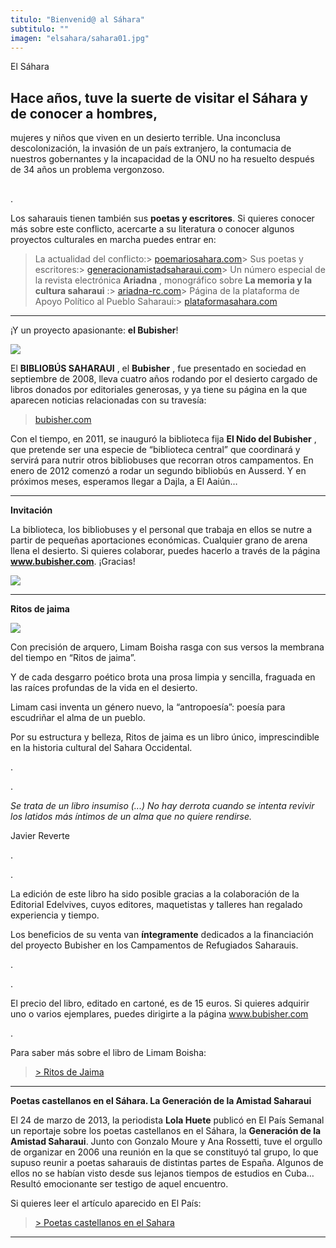 ```yaml
---
titulo: "Bienvenid@ al Sáhara"
subtitulo: ""
imagen: "elsahara/sahara01.jpg"
---
```

El Sáhara

## Hace años, tuve la suerte de visitar el Sáhara y de conocer a hombres,
mujeres y niños que viven en un desierto terrible. Una inconclusa
descolonización, la invasión de un país extranjero, la contumacia de nuestros
gobernantes y la incapacidad de la ONU no ha resuelto después de 34 años un
problema vergonzoso.
##

.

Los saharauis tienen también sus **poetas y escritores**. Si quieres conocer
más sobre este conflicto, acercarte a su literatura o conocer algunos
proyectos culturales en marcha puedes entrar en:

> La actualidad del conflicto:>
[poemariosahara.com](http://poemariosahara.blogspot.com)> Sus poetas y
escritores:>
[generacionamistadsaharaui.com](http://generaciondelaamistad.blogspot.com)>
Un número especial de la revista electrónica **Ariadna** , monográfico sobre
**La memoria y la cultura saharaui** :>
[ariadna-rc.com](http://www.ariadna-rc.com/numero25/sahara/sahara.htm)>
Página de la plataforma de Apoyo Político al Pueblo Saharaui:>
[plataformasahara.com](http://www.plataformasahara.com)
* * *

¡Y un proyecto apasionante: **el Bubisher**!

![](/imagenes/elsahara/bubisher_ni_a.jpg)

El **BIBLIOBÚS SAHARAUI** , el **Bubisher** , fue presentado en sociedad en
septiembre de 2008, lleva cuatro años rodando por el desierto cargado de
libros donados por editoriales generosas, y ya tiene su página en la que
aparecen noticias relacionadas con su travesía:

> [bubisher.com](http://bubisher.blogspot.com/)

Con el tiempo, en 2011, se inauguró la biblioteca fija **El Nido del
Bubisher** , que pretende ser una especie de “biblioteca central” que
coordinará y servirá para nutrir otros bibliobuses que recorran otros
campamentos. En enero de 2012 comenzó a rodar un segundo bibliobús en
Ausserd. Y en próximos meses, esperamos llegar a Dajla, a El Aaiún…

* * *

**Invitación**

La biblioteca, los bibliobuses y el personal que trabaja en ellos se nutre a
partir de pequeñas aportaciones económicas. Cualquier grano de arena llena el
desierto. Si quieres colaborar, puedes hacerlo a través de la página
**www.bubisher.com**. ¡Gracias!

![](/imagenes/elsahara/publicidad_bubisher_peonza_v5b.jpg)

* * *

**Ritos de jaima**

![](/imagenes/elsahara/cub_ritosjaima_peq.jpg)

Con precisión de arquero, Limam Boisha rasga con sus versos la membrana del
tiempo en “Ritos de jaima”.

Y de cada desgarro poético brota una prosa limpia y sencilla, fraguada en las
raíces profundas de la vida en el desierto.

Limam casi inventa un género nuevo, la “antropoesía”: poesía para escudriñar
el alma de un pueblo.

Por su estructura y belleza, Ritos de jaima es un libro único, imprescindible
en la historia cultural del Sahara Occidental.

.

.

_Se trata de un libro insumiso (...) No hay derrota cuando se intenta revivir
los latidos más íntimos de un alma que no quiere rendirse._

Javier Reverte

.

.

La edición de este libro ha sido posible gracias a la colaboración de la
Editorial Edelvives, cuyos editores, maquetistas y talleres han regalado
experiencia y tiempo.

Los beneficios de su venta van **íntegramente** dedicados a la financiación
del proyecto Bubisher en los Campamentos de Refugiados Saharauis.

.

.

El precio del libro, editado en cartoné, es de 15 euros. Si quieres adquirir
uno o varios ejemplares, puedes dirigirte a la página www.bubisher.com

.

Para saber más sobre el libro de Limam Boisha:

> [> Ritos de Jaima](http://www.ricardogomez.com/ver/mislibros/ritosdejaima)
* * *

**Poetas castellanos en el Sáhara. La Generación de la Amistad Saharaui**

El 24 de marzo de 2013, la periodista **Lola Huete** publicó en El País
Semanal un reportaje sobre los poetas castellanos en el Sáhara, la
**Generación de la Amistad Saharaui**. Junto con Gonzalo Moure y Ana
Rossetti, tuve el orgullo de organizar en 2006 una reunión en la que se
constituyó tal grupo, lo que supuso reunir a poetas saharauis de distintas
partes de España. Algunos de ellos no se habían visto desde sus lejanos
tiempos de estudios en Cuba… Resultó emocionante ser testigo de aquel
encuentro.

Si quieres leer el artículo aparecido en El País:

> [> Poetas castellanos en el
Sahara](http://www.ricardogomez.com/ver/paraleer/poetassaharauis)
* * *
